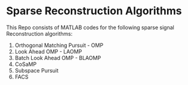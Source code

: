 # Sparse Reconstruction Algorithms
This Repo consists of MATLAB codes for the following sparse signal Reconstruction algorithms:
  
  1) Orthogonal Matching Pursuit - OMP
  2) Look Ahead OMP - LAOMP
  3) Batch Look Ahead OMP - BLAOMP
  4) CoSaMP
  5) Subspace Pursuit
  6) FACS
  
  
